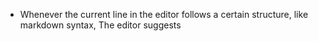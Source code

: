 - Whenever the current line in the editor follows a certain structure, like markdown syntax, The editor suggests